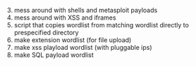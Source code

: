 
3. mess around with shells and metasploit payloads
4. mess around with XSS and iframes
5. script that copies wordlist from matching wordlist directly to prespecified directory
6. make extension wordlist (for file upload)
7. make xss playload wordlist (with pluggable ips)
8. make SQL payload wordlist 



